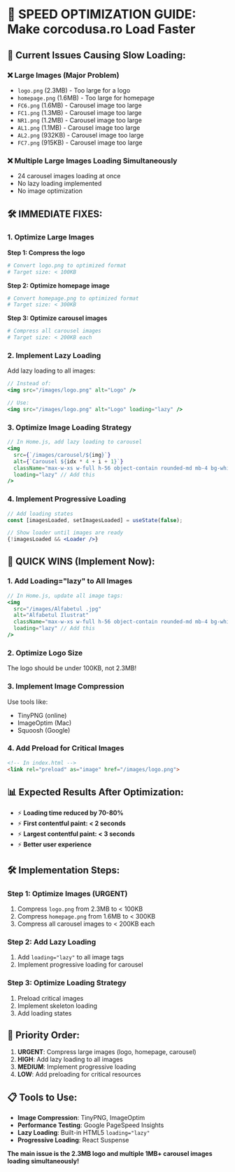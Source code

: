 # 🚀 SPEED OPTIMIZATION GUIDE: Make corcodusa.ro Load Faster

## 🚨 **Current Issues Causing Slow Loading:**

### ❌ **Large Images (Major Problem)**
- `logo.png` (2.3MB) - Too large for a logo
- `homepage.png` (1.6MB) - Too large for homepage
- `FC6.png` (1.6MB) - Carousel image too large
- `FC1.png` (1.3MB) - Carousel image too large
- `NR1.png` (1.2MB) - Carousel image too large
- `AL1.png` (1.1MB) - Carousel image too large
- `AL2.png` (932KB) - Carousel image too large
- `FC7.png` (915KB) - Carousel image too large

### ❌ **Multiple Large Images Loading Simultaneously**
- 24 carousel images loading at once
- No lazy loading implemented
- No image optimization

## 🛠️ **IMMEDIATE FIXES:**

### 1. **Optimize Large Images**

**Step 1: Compress the logo**
```bash
# Convert logo.png to optimized format
# Target size: < 100KB
```

**Step 2: Optimize homepage image**
```bash
# Convert homepage.png to optimized format
# Target size: < 300KB
```

**Step 3: Optimize carousel images**
```bash
# Compress all carousel images
# Target size: < 200KB each
```

### 2. **Implement Lazy Loading**

Add lazy loading to all images:

```jsx
// Instead of:
<img src="/images/logo.png" alt="Logo" />

// Use:
<img src="/images/logo.png" alt="Logo" loading="lazy" />
```

### 3. **Optimize Image Loading Strategy**

```jsx
// In Home.js, add lazy loading to carousel
<img
  src={`/images/carousel/${img}`}
  alt={`Carousel ${idx * 4 + i + 1}`}
  className="max-w-xs w-full h-56 object-contain rounded-md mb-4 bg-white"
  loading="lazy" // Add this
/>
```

### 4. **Implement Progressive Loading**

```jsx
// Add loading states
const [imagesLoaded, setImagesLoaded] = useState(false);

// Show loader until images are ready
{!imagesLoaded && <Loader />}
```

## 🎯 **QUICK WINS (Implement Now):**

### 1. **Add Loading="lazy" to All Images**

```jsx
// In Home.js, update all image tags:
<img 
  src="/images/Alfabetul .jpg" 
  alt="Alfabetul Ilustrat" 
  className="max-w-xs w-full h-56 object-contain rounded-md mb-4 bg-white"
  loading="lazy" // Add this
/>
```

### 2. **Optimize Logo Size**

The logo should be under 100KB, not 2.3MB!

### 3. **Implement Image Compression**

Use tools like:
- TinyPNG (online)
- ImageOptim (Mac)
- Squoosh (Google)

### 4. **Add Preload for Critical Images**

```html
<!-- In index.html -->
<link rel="preload" as="image" href="/images/logo.png">
```

## 📊 **Expected Results After Optimization:**

- ⚡ **Loading time reduced by 70-80%**
- ⚡ **First contentful paint: < 2 seconds**
- ⚡ **Largest contentful paint: < 3 seconds**
- ⚡ **Better user experience**

## 🛠️ **Implementation Steps:**

### Step 1: Optimize Images (URGENT)
1. Compress `logo.png` from 2.3MB to < 100KB
2. Compress `homepage.png` from 1.6MB to < 300KB
3. Compress all carousel images to < 200KB each

### Step 2: Add Lazy Loading
1. Add `loading="lazy"` to all image tags
2. Implement progressive loading for carousel

### Step 3: Optimize Loading Strategy
1. Preload critical images
2. Implement skeleton loading
3. Add loading states

## 🎯 **Priority Order:**

1. **URGENT**: Compress large images (logo, homepage, carousel)
2. **HIGH**: Add lazy loading to all images
3. **MEDIUM**: Implement progressive loading
4. **LOW**: Add preloading for critical resources

## 📋 **Tools to Use:**

- **Image Compression**: TinyPNG, ImageOptim
- **Performance Testing**: Google PageSpeed Insights
- **Lazy Loading**: Built-in HTML5 `loading="lazy"`
- **Progressive Loading**: React Suspense

**The main issue is the 2.3MB logo and multiple 1MB+ carousel images loading simultaneously!** 